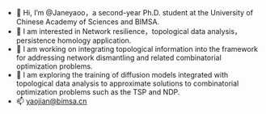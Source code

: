 - 👋 Hi, I’m @Janeyaoo，a second-year Ph.D. student at the University of Chinese Academy of Sciences and BIMSA.
- 👀 I am interested in Network resilience，topological data analysis，persistence homology application.
- 🌱 I am working on integrating topological information into the framework for addressing network dismantling and related combinatorial optimization problems.
- 💞 I am exploring the training of diffusion models integrated with topological data analysis to approximate solutions to combinatorial optimization problems such as the TSP and NDP.
- 📫 yaojian@bimsa.cn
